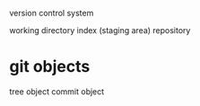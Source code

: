 version control system

working directory
index  (staging area)
repository

# git objects
tree object
commit object
